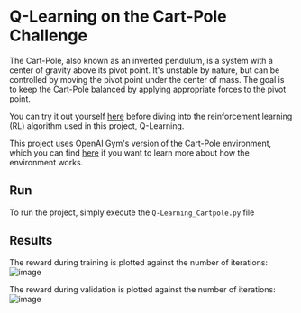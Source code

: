 # Q-Learning on the Cart-Pole Challenge
The Cart-Pole, also known as an inverted pendulum, is a system with a center of gravity above its pivot point. It's unstable by nature, but can be controlled by moving the pivot point under the center of mass. The goal is to keep the Cart-Pole balanced by applying appropriate forces to the pivot point.

You can try it out yourself [here](https://jeffjar.me/cartpole.html) before diving into the reinforcement learning (RL) algorithm used in this project, Q-Learning.

This project uses OpenAI Gym's version of the Cart-Pole environment, which you can find [here](https://github.com/openai/gym/blob/master/gym/envs/classic_control/cartpole.py) if you want to learn more about how the environment works.

## Run
To run the project, simply execute the `Q-Learning_Cartpole.py` file

## Results
The reward during training is plotted against the number of iterations:
![image](https://user-images.githubusercontent.com/38180831/205727954-63acdcec-9527-4439-b5df-95b126c9d2d0.png)

The reward during validation is plotted against the number of iterations:
![image](https://user-images.githubusercontent.com/38180831/205728062-099e2ce8-8713-4685-bf8c-de58a1720f57.png)


